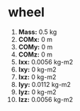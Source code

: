 # wheel
1. **Mass:** 0.5 kg
2. **COMx:** 0 m
3. **COMy:** 0 m
4. **COMz:** 0 m
5. **Ixx:** 0.0056 kg-m2
6. **Ixy:** 0 kg-m2
7. **Ixz:** 0 kg-m2
8. **Iyy:** 0.0112 kg-m2
9. **Iyz:** 0 kg-m2
10. **Izz:** 0.0056 kg-m2
